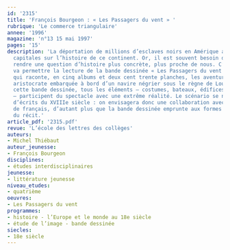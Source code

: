 ```yaml
---
id: '2315'
title: 'François Bourgeon : « Les Passagers du vent » '
rubrique: 'Le commerce triangulaire'
annee: '1996'
magazine: 'n°13 15 mai 1997'
pages: '15'
description: 'La déportation de millions d’esclaves noirs en Amérique a eu des conséquences
  capitales sur l’histoire de ce continent. Or, il est souvent besoin d’images pour
  rendre une question d’histoire plus concrète, plus proche de nous. C’est ce que
  va permettre la lecture de la bande dessinée « Les Passagers du vent » (Casterman),
  qui raconte, en cinq albums et deux cent trente planches, les aventures d’une jeune
  aristocrate embarquée à bord d’un navire négrier sous le règne de Louis XVI. Dans
  cette bande dessinée, tous les éléments – costumes, bateaux, édifices, objets divers
  – participent du spectacle avec une extrême réalité. Le scénario se nourrit en partie
  d’écrits du XVIIIe siècle : on envisagera donc une collaboration avec le professeur
  de français, d’autant plus que la bande dessinée emprunte aux formes littéraires
  du récit.'
article_pdf: '2315.pdf'
revue: 'L’école des lettres des collèges'
auteurs:
- Michel Thiébaut
auteur_jeunesse:
- François Bourgeon
disciplines:
- études interdisciplinaires
jeunesse:
- littérature jeunesse
niveau_etudes:
- quatrième
oeuvres:
- Les Passagers du vent
programmes:
- histoire - l’Europe et le monde au 18e siècle
- étude de l’image - bande dessinée
siecles:
- 18e siècle
---
```

